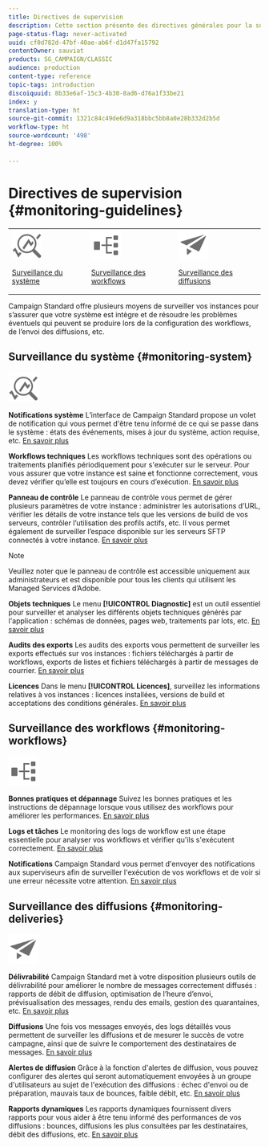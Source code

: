 ```yaml
---
title: Directives de supervision
description: Cette section présente des directives générales pour la surveillance de Campaign Standard.
page-status-flag: never-activated
uuid: cf0d782d-47bf-40ae-ab6f-d1d47fa15792
contentOwner: sauviat
products: SG_CAMPAIGN/CLASSIC
audience: production
content-type: reference
topic-tags: introduction
discoiquuid: 8b33e6af-15c3-4b30-8ad6-d76a1f33be21
index: y
translation-type: ht
source-git-commit: 1321c84c49de6d9a318bbc5bb8a0e28b332d2b5d
workflow-type: ht
source-wordcount: '498'
ht-degree: 100%

---
```



# Directives de supervision {#monitoring-guidelines}

<table>
<tr><td><img src="assets/do-not-localize/icon_system.svg" width="60px"><p><a href="#monitoring-system">Surveillance du système</a></p></td>
<td><img src="assets/do-not-localize/icon_workflows.svg" width="60px"><p><a href="#moniroting-workflows">Surveillance des workflows</a></p></td>
<td><img src="assets/do-not-localize/icon_send.svg" width="60px"><p><a href="#monitoring-deliveries">Surveillance des diffusions</a></p></td></tr>
</table>

Campaign Standard offre plusieurs moyens de surveiller vos instances pour s’assurer que votre système est intègre et de résoudre les problèmes éventuels qui peuvent se produire lors de la configuration des workflows, de l’envoi des diffusions, etc.

## Surveillance du système {#monitoring-system}

<img src="assets/do-not-localize/icon_system.svg" width="60px">

**Notifications système**
L’interface de Campaign Standard propose un volet de notification qui vous permet d&#39;être tenu informé de ce qui se passe dans le système : états des événements, mises à jour du système, action requise, etc. [En savoir plus](../../start/using/interface-description.md#top-bar)


**Workflows techniques**
Les workflows techniques sont des opérations ou traitements planifiés périodiquement pour s&#39;exécuter sur le serveur. Pour vous assurer que votre instance est saine et fonctionne correctement, vous devez vérifier qu’elle est toujours en cours d’exécution. [En savoir plus](../../administration/using/technical-workflows.md)

**Panneau de contrôle**
Le panneau de contrôle vous permet de gérer plusieurs paramètres de votre instance : administrer les autorisations d’URL, vérifier les détails de votre instance tels que les versions de build de vos serveurs, contrôler l’utilisation des profils actifs, etc. Il vous permet également de surveiller l’espace disponible sur les serveurs SFTP connectés à votre instance. [En savoir plus](https://docs.adobe.com/content/help/fr-FR/control-panel/using/control-panel-home.html)

>[!NOTE]
>
>Veuillez noter que le panneau de contrôle est accessible uniquement aux administrateurs et est disponible pour tous les clients qui utilisent les Managed Services d’Adobe.

**Objets techniques**
Le menu **[!UICONTROL Diagnostic]** est un outil essentiel pour surveiller et analyser les différents objets techniques générés par l&#39;application : schémas de données, pages web, traitements par lots, etc. [En savoir plus](../../developing/using/monitoring-data-model-changes.md)

**Audits des exports**
Les audits des exports vous permettent de surveiller les exports effectués sur vos instances : fichiers téléchargés à partir de workflows, exports de listes et fichiers téléchargés à partir de messages de courrier.
[En savoir plus](../../administration/using/auditing-export-logs.md)

**Licences**
Dans le menu **[!UICONTROL Licences]**, surveillez les informations relatives à vos instances : licences installées, versions de build et acceptations des conditions générales.
[En savoir plus](../../administration/using/licenses.md)

## Surveillance des workflows {#monitoring-workflows}

<img src="assets/do-not-localize/icon_workflows.svg" width="60px">

**Bonnes pratiques et dépannage**
Suivez les bonnes pratiques et les instructions de dépannage lorsque vous utilisez des workflows pour améliorer les performances.
[En savoir plus](../../automating/using/best-practices-workflows.md)

**Logs et tâches**
Le monitoring des logs de workflow est une étape essentielle pour analyser vos workflows et vérifier qu&#39;ils s&#39;exécutent correctement.
[En savoir plus](../../automating/using/monitoring-workflow-execution.md#workflow-log-and-tasks)

**Notifications**
Campaign Standard vous permet d&#39;envoyer des notifications aux superviseurs afin de surveiller l&#39;exécution de vos workflows et de voir si une erreur nécessite votre attention.
[En savoir plus](../../automating/using/monitoring-workflow-execution.md#error-management)

## Surveillance des diffusions {#monitoring-deliveries}

<img src="assets/do-not-localize/icon_send.svg" width="60px">

**Délivrabilité**
Campaign Standard met à votre disposition plusieurs outils de délivrabilité pour améliorer le nombre de messages correctement diffusés : rapports de débit de diffusion, optimisation de l’heure d’envoi, prévisualisation des messages, rendu des emails, gestion des quarantaines, etc.
[En savoir plus](../../sending/using/about-deliverability.md)

**Diffusions**
Une fois vos messages envoyés, des logs détaillés vous permettent de surveiller les diffusions et de mesurer le succès de votre campagne, ainsi que de suivre le comportement des destinataires de messages.
[En savoir plus](../../sending/using/monitoring-a-delivery.md)

**Alertes de diffusion**
Grâce à la fonction d&#39;alertes de diffusion, vous pouvez configurer des alertes qui seront automatiquement envoyées à un groupe d&#39;utilisateurs au sujet de l&#39;exécution des diffusions : échec d&#39;envoi ou de préparation, mauvais taux de bounces, faible débit, etc.
[En savoir plus](../../sending/using/receiving-alerts-when-failures-happen.md)

**Rapports dynamiques**
Les rapports dynamiques fournissent divers rapports pour vous aider à être tenu informé des performances de vos diffusions : bounces, diffusions les plus consultées par les destinataires, débit des diffusions, etc.
[En savoir plus](../../reporting/using/about-dynamic-reports.md)
